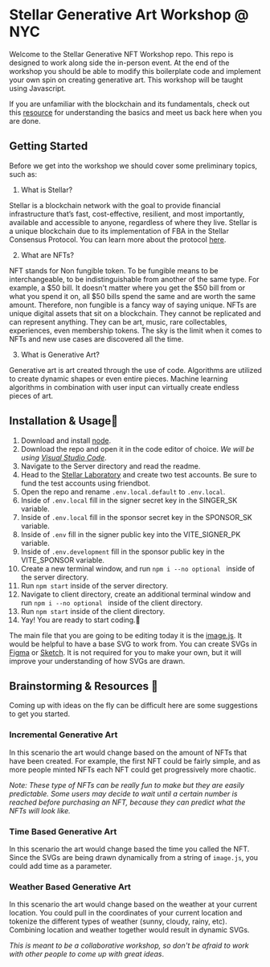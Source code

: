 # Stellar Generative Art Workshop @ NYC

  

  

Welcome to the Stellar Generative NFT Workshop repo. This repo is designed to work along side the in-person event. At the end of the workshop you should be able to modify this boilerplate code and implement your own spin on creating generative art. This workshop will be taught using Javascript.

  

  

If you are unfamiliar with the blockchain and its fundamentals, check out this [resource](https://stellar.org/developers) for understanding the basics and meet us back here when you are done.

  

  

## Getting Started

  

  

Before we get into the workshop we should cover some preliminary topics, such as:

  

1. What is Stellar?

Stellar is a blockchain network with the goal to provide financial infrastructure that’s fast, cost-effective, resilient, and most importantly, available and accessible to anyone, regardless of where they live. Stellar is a unique blockchain due to its implementation of FBA in the Stellar Consensus Protocol. You can learn more about the protocol [here](https://www.stellar.org/papers/stellar-consensus-protocol?locale=en).

  

2. What are NFTs?

NFT stands for Non fungible token. To be fungible means to be interchangeable, to be indistinguishable from another of the same type. For example, a $50 bill. It doesn't matter where you get the $50 bill from or what you spend it on, all $50 bills spend the same and are worth the same amount. Therefore, non fungible is a fancy way of saying unique. NFTs are unique digital assets that sit on a blockchain. They cannot be replicated and can represent anything. They can be art, music, rare collectables, experiences, even membership tokens. The sky is the limit when it comes to NFTs and new use cases are discovered all the time.

3. What is Generative Art?

Generative art is art created through the use of code. Algorithms are utilized to create dynamic shapes or even entire pieces. Machine learning algorithms in combination with user input can virtually create endless pieces of art.

 
## Installation & Usage💾

 1. Download and install [node](https://nodejs.org/en/download/).
 2. Download the repo and open it in the code editor of choice. *We will be using [Visual Studio Code](https://code.visualstudio.com/)*.
 3. Navigate to the  Server directory and read the readme.
 4. Head to the [Stellar Laboratory](https://laboratory.stellar.org/#account-creator?network=test) and create two test accounts. Be sure to fund the test accounts using friendbot.
 5. Open the repo and rename `.env.local.default` to `.env.local`.
 6. Inside of `.env.local` fill in the signer secret key in the SINGER_SK variable.
 7. Inside of `.env.local` fill in the sponsor secret key in the SPONSOR_SK variable.
 8. Inside of `.env` fill in the signer public key into the VITE_SIGNER_PK variable.
 9. Inside of `.env.development` fill in the sponsor public key in the VITE_SPONSOR variable.
 10. Create a new terminal window, and run `npm i --no optional ` inside of the server directory.
 11. Run `npm start` inside of the server directory.
 12. Navigate to client directory, create an additional terminal window and run `npm i --no optional ` inside of the client directory. 
 13. Run `npm start` inside of the client directory.
 14. Yay! You are ready to start coding.🥳
 
 The main file that you are going to be editing today it is the [image.js]( image.js). 
It would be helpful to have a base SVG to work from. You can create SVGs in [Figma](https://www.figma.com/) or [Sketch](https://www.sketch.com/home/). It is not required for you to make your own, but it will improve your understanding of how SVGs are drawn.
  

## Brainstorming & Resources 🧠

Coming up with ideas on the fly can be difficult here are some suggestions to get you started.
  

 ### Incremental Generative Art
 In this scenario the art would change based on the amount of NFTs that have been created. For example, the first NFT could be fairly simple, and as more people minted NFTs each NFT could get progressively more chaotic. 
 
*Note: These type of NFTs can be really fun to make but they are easily predictable. Some users may decide to wait until a certain number is reached before purchasing an NFT, because they can predict what the NFTs will look like.*
  

### Time Based Generative Art
In this scenario the art would change based the time you called the NFT. Since the SVGs are being drawn dynamically from a string of `image.js`, you could add time as a parameter.

### Weather Based Generative Art
In this scenario the art would change based on the weather at your current location. You could pull in the coordinates of your current location and tokenize the different types of weather (sunny, cloudy, rainy, etc). Combining location and weather together would result in dynamic SVGs.

*This is meant to be a collaborative workshop, so don't be afraid to work with other people to come up with great ideas*.

